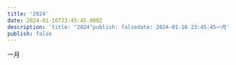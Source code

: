 ```yaml
---
title: '2024'
date: 2024-01-16T23:45:45.000Z
description: 'title: "2024"publish: falsedate: 2024-01-16 23:45:45一月'
publish: false
---
```

一月

